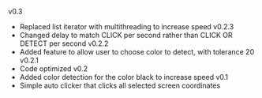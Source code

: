 v0.3
 + Replaced list iterator with multithreading to increase speed
v0.2.3
 + Changed delay to match CLICK per second rather than CLICK OR DETECT per second
v0.2.2
 + Added feature to allow user to choose color to detect, with tolerance 20
v0.2.1
 + Code optimized
v0.2
 + Added color detection for the color black to increase speed
v0.1
 + Simple auto clicker that clicks all selected screen coordinates
